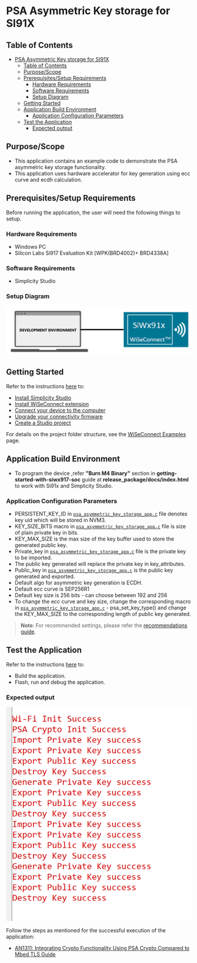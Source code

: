 # PSA Asymmetric Key storage for SI91X

## Table of Contents

- [PSA Asymmetric Key storage for SI91X](#psa-asymmetric-key-storage-for-si91x)
  - [Table of Contents](#table-of-contents)
  - [Purpose/Scope](#purposescope)
  - [Prerequisites/Setup Requirements](#prerequisitessetup-requirements)
    - [Hardware Requirements](#hardware-requirements)
    - [Software Requirements](#software-requirements)
    - [Setup Diagram](#setup-diagram)
  - [Getting Started](#getting-started)
  - [Application Build Environment](#application-build-environment)
    - [Application Configuration Parameters](#application-configuration-parameters)
  - [Test the Application](#test-the-application)
    - [Expected output](#expected-output)

## Purpose/Scope

- This application contains an example code to demonstrate the PSA asymmetric key storage functionality.
- This application uses hardware accelerator for key generation using ecc curve and ecdh calculation.

## Prerequisites/Setup Requirements

Before running the application, the user will need the following things to setup.

### Hardware Requirements

  - Windows PC
  - Silicon Labs Si917 Evaluation Kit [WPK(BRD4002)+ BRD4338A]

### Software Requirements

- Simplicity Studio

### Setup Diagram

 ![Figure: Introduction](resources/readme/image508a.png)

## Getting Started

Refer to the instructions [here](https://docs.silabs.com/wiseconnect/latest/wiseconnect-getting-started/) to:

- [Install Simplicity Studio](https://docs.silabs.com/wiseconnect/latest/wiseconnect-developers-guide-developing-for-silabs-hosts/#install-simplicity-studio)
- [Install WiSeConnect extension](https://docs.silabs.com/wiseconnect/latest/wiseconnect-developers-guide-developing-for-silabs-hosts/#install-the-wi-se-connect-extension)
- [Connect your device to the computer](https://docs.silabs.com/wiseconnect/latest/wiseconnect-developers-guide-developing-for-silabs-hosts/#connect-si-wx91x-to-computer)
- [Upgrade your connectivity firmware ](https://docs.silabs.com/wiseconnect/latest/wiseconnect-developers-guide-developing-for-silabs-hosts/#update-si-wx91x-connectivity-firmware)
- [Create a Studio project ](https://docs.silabs.com/wiseconnect/latest/wiseconnect-developers-guide-developing-for-silabs-hosts/#create-a-project)

For details on the project folder structure, see the [WiSeConnect Examples](https://docs.silabs.com/wiseconnect/latest/wiseconnect-examples/#example-folder-structure) page.

## Application Build Environment

- To program the device ,refer **"Burn M4 Binary"** section in **getting-started-with-siwx917-soc** guide at **release_package/docs/index.html** to work with Si91x and Simplicity Studio.

### Application Configuration Parameters

 * PERSISTENT_KEY_ID in [`psa_asymmetric_key_storage_app.c`](https://github.com/SiliconLabs/wiseconnect/blob/master/examples/si91x_soc/crypto/si91x_psa_asymmetric_key_storage/psa_asymmetric_key_storage_app.c) file denotes key uid which will be stored in NVM3.
 * KEY_SIZE_BITS macro in [`psa_asymmetric_key_storage_app.c`](https://github.com/SiliconLabs/wiseconnect/blob/master/examples/si91x_soc/crypto/si91x_psa_asymmetric_key_storage/psa_asymmetric_key_storage_app.c) file is size of plain private key in bits.
 * KEY_MAX_SIZE is the max size of the key buffer used to store the generated public key.
 * Private_key in [`psa_asymmetric_key_storage_app.c`](https://github.com/SiliconLabs/wiseconnect/blob/master/examples/si91x_soc/crypto/si91x_psa_asymmetric_key_storage/psa_asymmetric_key_storage_app.c) file is the private key to be imported.
 * The public key generated will replace the private key in key_attributes.
 * Public_key in [`psa_asymmetric_key_storage_app.c`](https://github.com/SiliconLabs/wiseconnect/blob/master/examples/si91x_soc/crypto/si91x_psa_asymmetric_key_storage/psa_asymmetric_key_storage_app.c) is the public key generated and exported.
 * Default algo for asymmetric key generation is ECDH.
 * Default ecc curve is SEP256R1
 * Default key size is 256 bits - can choose between 192 and 256
 * To change the ecc curve and key size, change the corresponding macro in [`psa_asymmetric_key_storage_app.c`](https://github.com/SiliconLabs/wiseconnect/blob/master/examples/si91x_soc/crypto/si91x_psa_asymmetric_key_storage/psa_asymmetric_key_storage_app.c) - psa_set_key_type() and change the KEY_MAX_SIZE to the corresponding length of public key generated.

> **Note**: For recommended settings, please refer the [recommendations guide](https://docs.silabs.com/wiseconnect/latest/wiseconnect-developers-guide-prog-recommended-settings/).

## Test the Application

Refer to the instructions [here](https://docs.silabs.com/wiseconnect/latest/wiseconnect-getting-started/) to:

- Build the application.
- Flash, run and debug the application.

### Expected output

  ![output](resources/readme/output.png)

Follow the steps as mentioned for the successful execution of the application:

* [AN1311: Integrating Crypto Functionality Using PSA Crypto Compared to Mbed TLS Guide](https://www.silabs.com/documents/public/application-notes/an1311-mbedtls-psa-crypto-porting-guide.pdf)